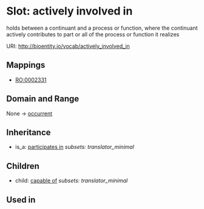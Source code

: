 # Slot: actively involved in


holds between a continuant and a process or function, where the continuant actively contributes to part or all of the process or function it realizes

URI: http://bioentity.io/vocab/actively_involved_in
## Mappings

 * [RO:0002331](http://purl.obolibrary.org/obo/RO_0002331)
## Domain and Range

None -> [occurrent](Occurrent.md)
## Inheritance

 *  is_a: [participates in](participates_in.md) *subsets: translator_minimal*
## Children

 *  child: [capable of](capable_of.md) *subsets: translator_minimal*
## Used in

